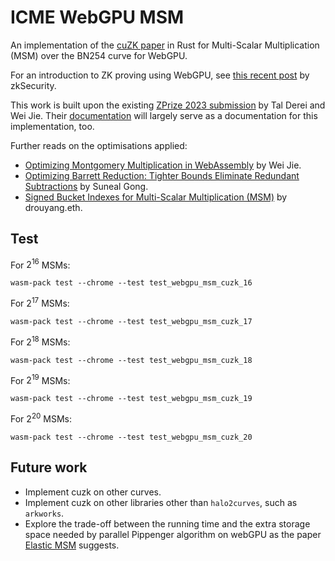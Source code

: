# ICME WebGPU MSM

An implementation of the [cuZK paper](https://eprint.iacr.org/2022/1321.pdf) in Rust for Multi-Scalar Multiplication (MSM) over the BN254 curve for WebGPU.

For an introduction to ZK proving using WebGPU, see [this recent post](https://blog.zksecurity.xyz/posts/webgpu/) by zkSecurity.

This work is built upon the existing [ZPrize 2023 submission](https://github.com/td-kwj-zp2023/webgpu-msm-bls12-377) by Tal Derei and Wei Jie. Their [documentation](https://hackmd.io/HNH0DcSqSka4hAaIfJNHEA) will largely serve as a documentation for this implementation, too. 

Further reads on the optimisations applied:
- [Optimizing Montgomery Multiplication in WebAssembly](https://baincapitalcrypto.com/optimizing-montgomery-multiplication-in-webassembly/) by Wei Jie.
- [Optimizing Barrett Reduction: Tighter Bounds Eliminate Redundant Subtractions](https://blog.zksecurity.xyz/posts/barrett-tighter-bound/) by Suneal Gong.
- [Signed Bucket Indexes for Multi-Scalar Multiplication (MSM)](https://hackmd.io/@drouyang/signed-bucket-index) by drouyang.eth.

## Test


For $2^{16}$ MSMs:
```
wasm-pack test --chrome --test test_webgpu_msm_cuzk_16
```

For $2^{17}$ MSMs:
```
wasm-pack test --chrome --test test_webgpu_msm_cuzk_17
```

For $2^{18}$ MSMs:
```
wasm-pack test --chrome --test test_webgpu_msm_cuzk_18
```

For $2^{19}$ MSMs:
```
wasm-pack test --chrome --test test_webgpu_msm_cuzk_19
```

For $2^{20}$ MSMs:
```
wasm-pack test --chrome --test test_webgpu_msm_cuzk_20
```


## Future work

- Implement cuzk on other curves.
- Implement cuzk on other libraries other than `halo2curves`, such as `arkworks`.
- Explore the trade-off between the running
time and the extra storage space needed by parallel Pippenger algorithm on webGPU as the paper [Elastic MSM](https://eprint.iacr.org/2024/057.pdf) suggests.


